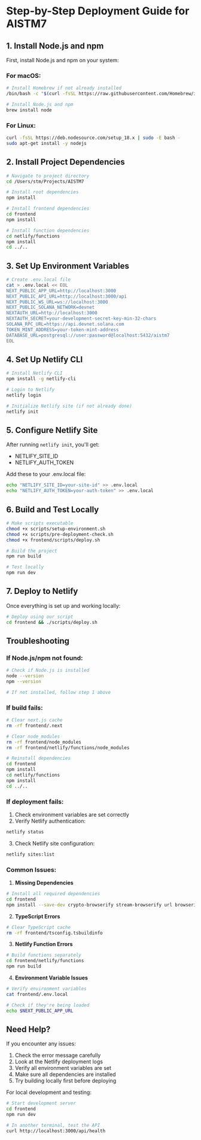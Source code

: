 # Step-by-Step Deployment Guide for AISTM7

## 1. Install Node.js and npm
First, install Node.js and npm on your system:

### For macOS:
```bash
# Install Homebrew if not already installed
/bin/bash -c "$(curl -fsSL https://raw.githubusercontent.com/Homebrew/install/HEAD/install.sh)"

# Install Node.js and npm
brew install node
```

### For Linux:
```bash
curl -fsSL https://deb.nodesource.com/setup_18.x | sudo -E bash -
sudo apt-get install -y nodejs
```

## 2. Install Project Dependencies
```bash
# Navigate to project directory
cd /Users/stm/Projects/AISTM7

# Install root dependencies
npm install

# Install frontend dependencies
cd frontend
npm install

# Install function dependencies
cd netlify/functions
npm install
cd ../..
```

## 3. Set Up Environment Variables
```bash
# Create .env.local file
cat > .env.local << EOL
NEXT_PUBLIC_APP_URL=http://localhost:3000
NEXT_PUBLIC_API_URL=http://localhost:3000/api
NEXT_PUBLIC_WS_URL=ws://localhost:3000
NEXT_PUBLIC_SOLANA_NETWORK=devnet
NEXTAUTH_URL=http://localhost:3000
NEXTAUTH_SECRET=your-development-secret-key-min-32-chars
SOLANA_RPC_URL=https://api.devnet.solana.com
TOKEN_MINT_ADDRESS=your-token-mint-address
DATABASE_URL=postgresql://user:password@localhost:5432/aistm7
EOL
```

## 4. Set Up Netlify CLI
```bash
# Install Netlify CLI
npm install -g netlify-cli

# Login to Netlify
netlify login

# Initialize Netlify site (if not already done)
netlify init
```

## 5. Configure Netlify Site
After running `netlify init`, you'll get:
- NETLIFY_SITE_ID
- NETLIFY_AUTH_TOKEN

Add these to your .env.local file:
```bash
echo "NETLIFY_SITE_ID=your-site-id" >> .env.local
echo "NETLIFY_AUTH_TOKEN=your-auth-token" >> .env.local
```

## 6. Build and Test Locally
```bash
# Make scripts executable
chmod +x scripts/setup-environment.sh
chmod +x scripts/pre-deployment-check.sh
chmod +x frontend/scripts/deploy.sh

# Build the project
npm run build

# Test locally
npm run dev
```

## 7. Deploy to Netlify
Once everything is set up and working locally:

```bash
# Deploy using our script
cd frontend && ./scripts/deploy.sh
```

## Troubleshooting

### If Node.js/npm not found:
```bash
# Check if Node.js is installed
node --version
npm --version

# If not installed, follow step 1 above
```

### If build fails:
```bash
# Clear next.js cache
rm -rf frontend/.next

# Clear node_modules
rm -rf frontend/node_modules
rm -rf frontend/netlify/functions/node_modules

# Reinstall dependencies
cd frontend
npm install
cd netlify/functions
npm install
cd ../..
```

### If deployment fails:
1. Check environment variables are set correctly
2. Verify Netlify authentication:
```bash
netlify status
```

3. Check Netlify site configuration:
```bash
netlify sites:list
```

### Common Issues:

1. **Missing Dependencies**
```bash
# Install all required dependencies
cd frontend
npm install --save-dev crypto-browserify stream-browserify url browserify-zlib stream-http https-browserify assert os-browserify path-browserify process
```

2. **TypeScript Errors**
```bash
# Clear TypeScript cache
rm -rf frontend/tsconfig.tsbuildinfo
```

3. **Netlify Function Errors**
```bash
# Build functions separately
cd frontend/netlify/functions
npm run build
```

4. **Environment Variable Issues**
```bash
# Verify environment variables
cat frontend/.env.local

# Check if they're being loaded
echo $NEXT_PUBLIC_APP_URL
```

## Need Help?

If you encounter any issues:
1. Check the error message carefully
2. Look at the Netlify deployment logs
3. Verify all environment variables are set
4. Make sure all dependencies are installed
5. Try building locally first before deploying

For local development and testing:
```bash
# Start development server
cd frontend
npm run dev

# In another terminal, test the API
curl http://localhost:3000/api/health